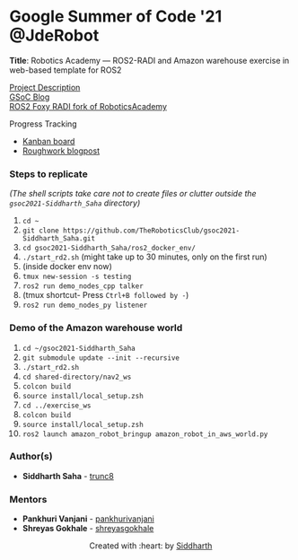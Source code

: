 # Google Summer of Code \'21 @JdeRobot

**Title**: Robotics Academy &mdash; ROS2-RADI and Amazon warehouse exercise in web-based template for ROS2

[Project Description](https://summerofcode.withgoogle.com/projects/#5887913654484992)  
[GSoC Blog](https://theroboticsclub.github.io/gsoc2021-Siddharth_Saha/)  
[ROS2 Foxy RADI fork of RoboticsAcademy](https://github.com/trunc8/RoboticsAcademy/tree/issue-796)

Progress Tracking
- [Kanban board](https://github.com/TheRoboticsClub/gsoc2021-Siddharth_Saha/projects/1)
- [Roughwork blogpost](https://theroboticsclub.github.io/gsoc2021-Siddharth_Saha/2021/05/17/roughwork#tasks)  

### Steps to replicate
*(The shell scripts take care not to create files or clutter outside the `gsoc2021-Siddharth_Saha` directory)*

1. `cd ~`
1. `git clone https://github.com/TheRoboticsClub/gsoc2021-Siddharth_Saha.git`
1. `cd gsoc2021-Siddharth_Saha/ros2_docker_env/`
1. `./start_rd2.sh` (might take up to 30 minutes, only on the first run)
1. (inside docker env now)
1. `tmux new-session -s testing`
1. `ros2 run demo_nodes_cpp talker`
1. (tmux shortcut- Press `Ctrl+B followed by -`)
1. `ros2 run demo_nodes_py listener`

### Demo of the Amazon warehouse world
1. `cd ~/gsoc2021-Siddharth_Saha`
1. `git submodule update --init --recursive`
1. `./start_rd2.sh`
1. `cd shared-directory/nav2_ws`
1. `colcon build`
1. `source install/local_setup.zsh`
1. `cd ../exercise_ws`
1. `colcon build`
1. `source install/local_setup.zsh`
1. `ros2 launch amazon_robot_bringup amazon_robot_in_aws_world.py`

### Author(s)

* **Siddharth Saha** - [trunc8](https://github.com/trunc8)

### Mentors

* **Pankhuri Vanjani** - [pankhurivanjani](https://github.com/pankhurivanjani)
* **Shreyas Gokhale** - [shreyasgokhale](https://github.com/shreyasgokhale)

<p align='center'>Created with :heart: by <a href="https://www.linkedin.com/in/sahasiddharth611/">Siddharth</a></p>
